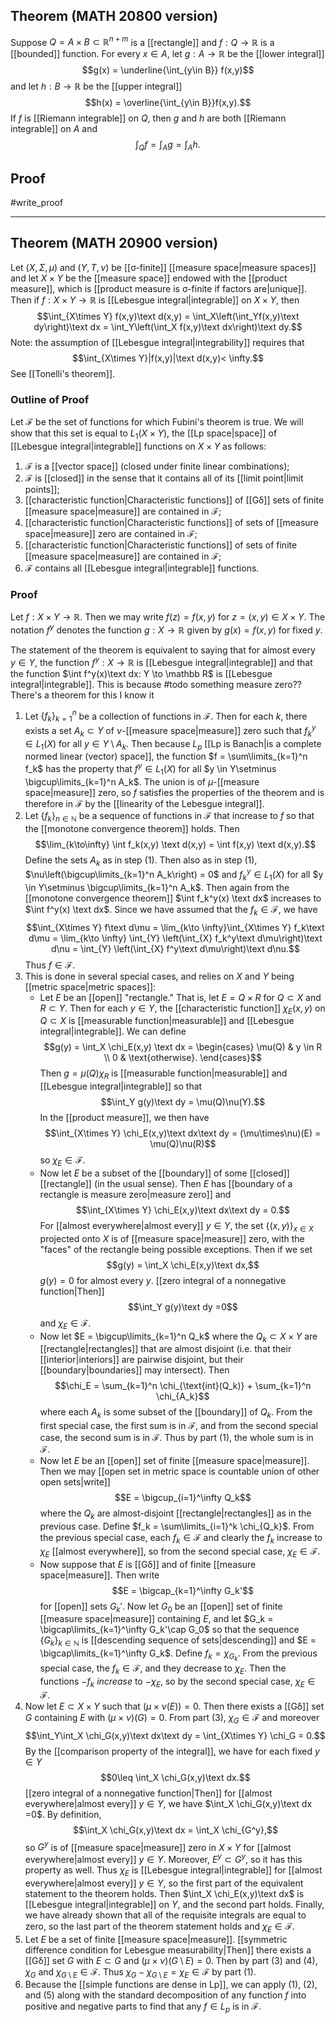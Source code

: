 ## Theorem (MATH 20800 version)
Suppose $Q = A\times B \subset \mathbb R^{n+m}$ is a [[rectangle]] and $f:Q \to\mathbb R$ is a [[bounded]] function. For every $x \in A$, let $g:A \to\mathbb R$ be the [[lower integral]] $$g(x) = \underline{\int_{y\in B}} f(x,y)$$ and let $h:B \to \mathbb R$ be the [[upper integral]] $$h(x) = \overline{\int_{y\in B}}f(x,y).$$ If $f$ is [[Riemann integrable]] on $Q$, then $g$ and $h$ are both [[Riemann integrable]] on $A$ and $$\int_Q f = \int_A g = \int_A h.$$
## Proof 
#write_proof 
***
## Theorem (MATH 20900 version)
Let $(X,\Sigma,\mu)$ and $(Y,T,\nu)$ be [[σ-finite]] [[measure space|measure spaces]] and let $X\times Y$ be the [[measure space]] endowed with the [[product measure]], which is [[product measure is σ-finite if factors are|unique]]. Then if $f:X\times Y \to \mathbb R$ is [[Lebesgue integral|integrable]] on $X\times Y$, then $$\int_{X\times Y} f(x,y)\text d(x,y) = \int_X\left(\int_Yf(x,y)\text dy\right)\text dx = \int_Y\left(\int_X f(x,y)\text dx\right)\text dy.$$ Note: the assumption of [[Lebesgue integral|integrability]] requires that $$\int_{X\times Y}|f(x,y)|\text d(x,y)< \infty.$$ See [[Tonelli's theorem]].
### Outline of Proof
Let $\mathcal F$ be the set of functions for which Fubini's theorem is true. We will show that this set is equal to $L_1(X\times Y)$, the [[Lp space|space]] of [[Lebesgue integral|integrable]] functions on $X\times Y$ as follows:
1. $\mathcal F$ is a [[vector space]] (closed under finite linear combinations);
2. $\mathcal F$ is [[closed]] in the sense that it contains all of its [[limit point|limit points]];
3. [[characteristic function|Characteristic functions]] of [[Gδ]] sets of finite [[measure space|measure]] are contained in $\mathcal F$;
4. [[characteristic function|Characteristic functions]] of sets of [[measure space|measure]] zero are contained in $\mathcal F$;
5. [[characteristic function|Characteristic functions]] of sets of finite [[measure space|measure]] are contained in $\mathcal F$;
6. $\mathcal F$ contains all [[Lebesgue integral|integrable]] functions.

### Proof
Let $f: X\times Y \to \mathbb R$. Then we may write $f(z) = f(x,y)$ for $z = (x,y) \in X\times Y$. The notation $f^y$ denotes the function $g: X\to \mathbb R$ given by $g(x) = f(x,y)$ for fixed $y$. 

The statement of the theorem is equivalent to saying that for almost every $y \in Y$, the function $f^y: X\to \mathbb R$ is [[Lebesgue integral|integrable]] and that the function $\int f^y(x)\text dx: Y \to \mathbb R$ is [[Lebesgue integral|integrable]]. This is because #todo something measure zero?? There's a theorem for this I know it
1. Let $\{f_k\}_{k=1}^n$ be a collection of functions in $\mathcal  F$. Then for each $k$, there exists a set $A_k \subset Y$ of $\nu$-[[measure space|measure]] zero such that $f_k^y \in L_1(X)$ for all $y \in Y\setminus A_k$. Then because $L_p$ [[Lp is Banach|is a complete normed linear (vector) space]], the function $f = \sum\limits_{k=1}^n f_k$ has the property that $f^y \in L_1(X)$ for all $y \in Y\setminus \bigcup\limits_{k=1}^n A_k$. The union is of $\mu$-[[measure space|measure]] zero, so $f$ satisfies the properties of the theorem and is therefore in $\mathcal F$ by the [[linearity of the Lebesgue integral]]. 
2. Let $\{f_k\}_{n\in\mathbb N}$ be a sequence of functions in $\mathcal F$ that increase to $f$ so that the [[monotone convergence theorem]] holds. Then $$\lim_{k\to\infty} \int f_k(x,y) \text d(x,y) = \int f(x,y) \text d(x,y).$$ Define the sets $A_k$ as in step (1). Then also as in step (1), $\nu\left(\bigcup\limits_{k=1}^n A_k\right) = 0$ and $f_k^y \in L_1(X)$ for all $y \in Y\setminus \bigcup\limits_{k=1}^n A_k$. Then again from the [[monotone convergence theorem]] $\int f_k^y(x) \text dx$ increases to $\int f^y(x) \text dx$. Since we have assumed that the $f_k \in \mathcal F$, we have $$\int_{X\times Y} f\text d\mu = \lim_{k\to \infty}\int_{X\times Y} f_k\text d\mu = \lim_{k\to \infty} \int_{Y} \left(\int_{X} f_k^y\text d\mu\right)\text d\nu = \int_{Y} \left(\int_{X} f^y\text d\mu\right)\text d\nu.$$ Thus $f \in \mathcal F$.
3. This is done in several special cases, and relies on $X$ and $Y$ being [[metric space|metric spaces]]:
	- Let $E$ be an [[open]] "rectangle." That is, let $E = Q\times R$ for $Q \subset X$ and $R\subset Y$. Then for each $y \in Y$, the [[characteristic function]] $\chi_E(x,y)$ on $Q \subset X$ is [[measurable function|measurable]] and [[Lebesgue integral|integrable]]. We can define $$g(y) = \int_X \chi_E(x,y) \text dx = \begin{cases} \mu(Q) & y \in R \\ 0 & \text{otherwise}. \end{cases}$$ Then $g = \mu(Q)\chi_{R}$ is [[measurable function|measurable]] and [[Lebesgue integral|integrable]] so that $$\int_Y g(y)\text dy = \mu(Q)\nu(Y).$$ In the [[product measure]], we then have $$\int_{X\times Y} \chi_E(x,y)\text dx\text dy = (\mu\times\nu)(E) = \mu(Q)\nu(R)$$ so $\chi_E \in \mathcal F$. 
	- Now let $E$ be a subset of the [[boundary]] of some [[closed]] [[rectangle]] (in the usual sense). Then $E$ has [[boundary of a rectangle is measure zero|measure zero]] and $$\int_{X\times Y} \chi_E(x,y)\text dx\text dy = 0.$$ For [[almost everywhere|almost every]] $y \in Y$, the set $\{(x,y)\}_{x\in X}$ projected onto $X$ is of [[measure space|measure]] zero, with the "faces" of the rectangle being possible exceptions. Then if we set $$g(y) = \int_X \chi_E(x,y)\text dx,$$ $g(y)=0$ for almost every $y$. [[zero integral of a nonnegative function|Then]] $$\int_Y g(y)\text dy =0$$ and $\chi_E \in \mathcal F$. 
	- Now let $E = \bigcup\limits_{k=1}^n Q_k$ where the $Q_k\subset X\times Y$ are [[rectangle|rectangles]] that are almost disjoint (i.e. that their [[interior|interiors]] are pairwise disjoint, but their [[boundary|boundaries]] may intersect). Then $$\chi_E = \sum_{k=1}^n \chi_{\text{int}(Q_k)} + \sum_{k=1}^n \chi_{A_k}$$ where each $A_k$ is some subset of the [[boundary]] of $Q_k$. From the first special case, the first sum is in $\mathcal F$, and from the second special case, the second sum is in $\mathcal F$. Thus by part (1), the whole sum is in $\mathcal F$.
	- Now let $E$ be an [[open]] set of finite [[measure space|measure]]. Then we may [[open set in metric space is countable union of other open sets|write]] $$E = \bigcup_{i=1}^\infty Q_k$$ where the $Q_k$ are almost-disjoint [[rectangle|rectangles]] as in the previous case. Define $f_k = \sum\limits_{i=1}^k \chi_{Q_k}$. From the previous special case, each $f_k \in \mathcal F$ and clearly the $f_k$ increase to $\chi_E$ [[almost everywhere]], so from the second special case, $\chi_E \in \mathcal F$.
	- Now suppose that $E$ is [[Gδ]] and of finite [[measure space|measure]]. Then write $$E = \bigcap_{k=1}^\infty G_k'$$ for [[open]] sets $G_k'$. Now let $G_0$ be an [[open]] set of finite [[measure space|measure]] containing $E$, and let $G_k = \bigcap\limits_{k=1}^\infty G_k'\cap G_0$ so that the sequence $\{G_k\}_{k\in\mathbb N}$ is [[descending sequence of sets|descending]] and $E = \bigcap\limits_{k=1}^\infty G_k$. Define $f_k = \chi_{G_k}$. From the previous special case, the $f_k \in \mathcal F$, and they decrease to $\chi_E$. Then the functions $-f_k$ _increase_ to $-\chi_E$, so by the second special case, $\chi_E \in \mathcal F$.
4. Now let $E\subset X\times Y$ such that $(\mu\times\nu(E)) = 0$. Then there exists a [[Gδ]] set $G$ containing $E$ with $(\mu\times \nu)(G) =0$. From part (3), $\chi_{G} \in\mathcal F$ and moreover $$\int_Y\int_X \chi_G(x,y)\text dx\text dy = \int_{X\times Y} \chi_G = 0.$$ By the [[comparison property of the integral]], we have for each fixed $y \in Y$ $$0\leq \int_X \chi_G(x,y)\text dx.$$ [[zero integral of a nonnegative function|Then]] for [[almost everywhere|almost every]] $y\in Y$, we have $\int_X \chi_G(x,y)\text dx =0$. By definition, $$\int_X \chi_G(x,y)\text dx = \int_X \chi_{G^y},$$ so $G^y$ is of [[measure space|measure]] zero in $X\times Y$ for [[almost everywhere|almost every]] $y \in Y$. Moreover, $E^y \subset G^y$, so it has this property as well. Thus $\chi_E$ is [[Lebesgue integral|integrable]] for [[almost everywhere|almost every]] $y\in Y$, so the first part of the equivalent statement to the theorem holds. Then $\int_X \chi_E(x,y)\text dx$ is [[Lebesgue integral|integrable]] on $Y$, and the second part holds. Finally, we have already shown that all of the requisite integrals are equal to zero,  so the last part of the theorem statement holds and $\chi_E \in \mathcal F$.
5. Let $E$ be a set of finite [[measure space|measure]]. [[symmetric difference condition for Lebesgue measurability|Then]] there exists a [[Gδ]] set $G$ with $E\subset G$ and $(\mu\times\nu)(G\setminus E) =0$. Then by part (3) and (4), $\chi_G$ and $\chi_{G\setminus E} \in \mathcal F$. Thus $\chi_G - \chi_{G\setminus E} = \chi_E \in \mathcal F$ by part (1). 
6. Because the [[simple functions are dense in Lp]], we can apply (1), (2), and (5) along with the standard decomposition of any function $f$ into positive and negative parts to find that any $f\in L_p$ is in $\mathcal F$.